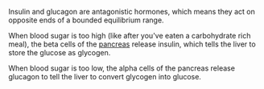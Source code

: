 Insulin and glucagon are antagonistic hormones, which means they act on opposite ends of a bounded equilibrium range. 

When blood sugar is too high (like after you've eaten a carbohydrate rich meal), the beta cells of the [pancreas](../digestive/pancreas) release insulin, which tells the liver to store the glucose as glycogen.

When blood sugar is too low, the alpha cells of the pancreas release glucagon to tell the liver to convert glycogen into glucose.